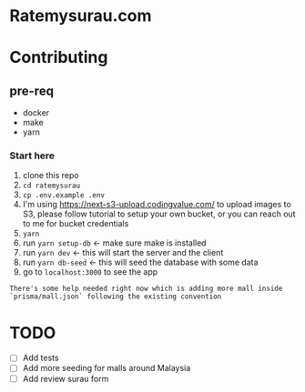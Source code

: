 # Ratemysurau.com

# Contributing
## pre-req
- docker
- make
- yarn

### Start here
1. clone this repo
2. `cd ratemysurau`
3. `cp .env.example .env`
4. I'm using https://next-s3-upload.codingvalue.com/ to upload images to S3, please follow tutorial to setup your own bucket, or you can reach out to me for bucket credentials
5. `yarn`
6. run `yarn setup-db` <- make sure make is installed
7. run `yarn dev` <- this will start the server and the client
8. run `yarn db-seed` <- this will seed the database with some data
9. go to `localhost:3000` to see the app

```
There's some help needed right now which is adding more mall inside `prisma/mall.json` following the existing convention
```
# TODO
- [ ] Add tests
- [ ] Add more seeding for malls around Malaysia
- [ ] Add review surau form
